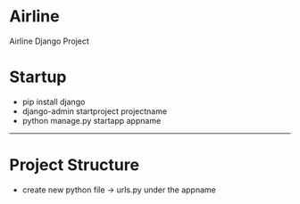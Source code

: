 # Airline
Airline Django Project

# Startup
- pip install django
- django-admin startproject projectname
- python manage.py startapp appname

--------------------------------------
# Project Structure
- create new python file -> urls.py under the appname
